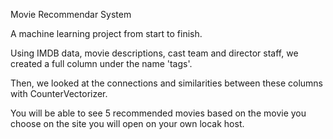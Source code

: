 Movie Recommendar System 

A machine learning project from start to finish. 

Using IMDB data, movie descriptions, cast team and director staff, we created a full column under the name 'tags'. 

Then, we looked at the connections and similarities between these columns with CounterVectorizer. 

You will be able to see 5 recommended movies based on the movie you choose on the site you will open on your own locak host.
